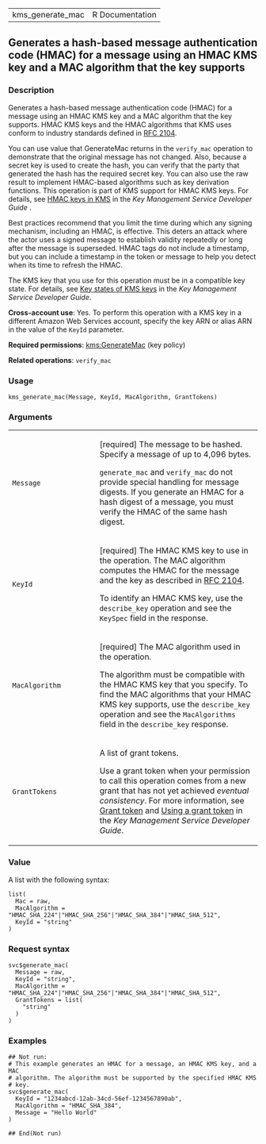 <table style="width: 100%;">
<tbody>
<tr class="odd">
<td>kms_generate_mac</td>
<td style="text-align: right;">R Documentation</td>
</tr>
</tbody>
</table>

## Generates a hash-based message authentication code (HMAC) for a message using an HMAC KMS key and a MAC algorithm that the key supports

### Description

Generates a hash-based message authentication code (HMAC) for a message
using an HMAC KMS key and a MAC algorithm that the key supports. HMAC
KMS keys and the HMAC algorithms that KMS uses conform to industry
standards defined in [RFC
2104](https://datatracker.ietf.org/doc/html/rfc2104).

You can use value that GenerateMac returns in the `verify_mac` operation
to demonstrate that the original message has not changed. Also, because
a secret key is used to create the hash, you can verify that the party
that generated the hash has the required secret key. You can also use
the raw result to implement HMAC-based algorithms such as key derivation
functions. This operation is part of KMS support for HMAC KMS keys. For
details, see [HMAC keys in
KMS](https://docs.aws.amazon.com/kms/latest/developerguide/hmac.html) in
the *Key Management Service Developer Guide* .

Best practices recommend that you limit the time during which any
signing mechanism, including an HMAC, is effective. This deters an
attack where the actor uses a signed message to establish validity
repeatedly or long after the message is superseded. HMAC tags do not
include a timestamp, but you can include a timestamp in the token or
message to help you detect when its time to refresh the HMAC.

The KMS key that you use for this operation must be in a compatible key
state. For details, see [Key states of KMS
keys](https://docs.aws.amazon.com/kms/latest/developerguide/key-state.html)
in the *Key Management Service Developer Guide*.

**Cross-account use**: Yes. To perform this operation with a KMS key in
a different Amazon Web Services account, specify the key ARN or alias
ARN in the value of the `KeyId` parameter.

**Required permissions**:
[kms:GenerateMac](https://docs.aws.amazon.com/kms/latest/developerguide/kms-api-permissions-reference.html)
(key policy)

**Related operations**: `verify_mac`

### Usage

    kms_generate_mac(Message, KeyId, MacAlgorithm, GrantTokens)

### Arguments

<table>
<colgroup>
<col style="width: 35%" />
<col style="width: 65%" />
</colgroup>
<tbody>
<tr class="odd">
<td><code id="kms_generate_mac_:_Message">Message</code></td>
<td><p>[required] The message to be hashed. Specify a message of up to
4,096 bytes.</p>
<p><code>generate_mac</code> and <code>verify_mac</code> do not provide
special handling for message digests. If you generate an HMAC for a hash
digest of a message, you must verify the HMAC of the same hash
digest.</p></td>
</tr>
<tr class="even">
<td><code id="kms_generate_mac_:_KeyId">KeyId</code></td>
<td><p>[required] The HMAC KMS key to use in the operation. The MAC
algorithm computes the HMAC for the message and the key as described in
<a href="https://datatracker.ietf.org/doc/html/rfc2104">RFC
2104</a>.</p>
<p>To identify an HMAC KMS key, use the <code>describe_key</code>
operation and see the <code>KeySpec</code> field in the
response.</p></td>
</tr>
<tr class="odd">
<td><code id="kms_generate_mac_:_MacAlgorithm">MacAlgorithm</code></td>
<td><p>[required] The MAC algorithm used in the operation.</p>
<p>The algorithm must be compatible with the HMAC KMS key that you
specify. To find the MAC algorithms that your HMAC KMS key supports, use
the <code>describe_key</code> operation and see the
<code>MacAlgorithms</code> field in the <code>describe_key</code>
response.</p></td>
</tr>
<tr class="even">
<td><code id="kms_generate_mac_:_GrantTokens">GrantTokens</code></td>
<td><p>A list of grant tokens.</p>
<p>Use a grant token when your permission to call this operation comes
from a new grant that has not yet achieved <em>eventual
consistency</em>. For more information, see <a
href="https://docs.aws.amazon.com/kms/latest/developerguide/grants.html#grant_token">Grant
token</a> and <a
href="https://docs.aws.amazon.com/kms/latest/developerguide/grant-manage.html#using-grant-token">Using
a grant token</a> in the <em>Key Management Service Developer
Guide</em>.</p></td>
</tr>
</tbody>
</table>

### Value

A list with the following syntax:

    list(
      Mac = raw,
      MacAlgorithm = "HMAC_SHA_224"|"HMAC_SHA_256"|"HMAC_SHA_384"|"HMAC_SHA_512",
      KeyId = "string"
    )

### Request syntax

    svc$generate_mac(
      Message = raw,
      KeyId = "string",
      MacAlgorithm = "HMAC_SHA_224"|"HMAC_SHA_256"|"HMAC_SHA_384"|"HMAC_SHA_512",
      GrantTokens = list(
        "string"
      )
    )

### Examples

    ## Not run: 
    # This example generates an HMAC for a message, an HMAC KMS key, and a MAC
    # algorithm. The algorithm must be supported by the specified HMAC KMS
    # key.
    svc$generate_mac(
      KeyId = "1234abcd-12ab-34cd-56ef-1234567890ab",
      MacAlgorithm = "HMAC_SHA_384",
      Message = "Hello World"
    )

    ## End(Not run)
